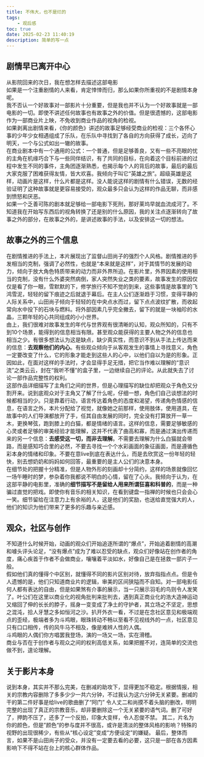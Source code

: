 ```yaml
---
title: 不伟大，也不是烂的  
tags: 
    - 观后感  
toc: true  
date: 2025-02-23 11:40:19 
description: 简单的写一点
---  
```

## 剧情早已离开中心
从影院回来的次日，我在想怎样去描述这部电影  
如果是一个注重剧情的人来看，肯定悻悻而归，那么如果你所重视的不是剧情本身呢。  
我不否认一个好故事对一部影片十分重要，但是我也并不认为一个好故事就是一部电影的一切。即使不讲述任何故事也有故事之外的价值。但是很遗憾的，这部电影作为一部商业片上映，不免收到商业作品的视角的检视。  
如果剥离出剧情来看，《你的颜色》讲述的故事足够经受商业的检视：三个各怀心事的少年少女相遇组成了乐队，在乐队中寻找到了各自的方向获得了成长，迈向了明天，一个与公式如出一辙的故事。  
在商业剧本中有一个通用的公式：一个普通，但是足够善良，又有一些不亮眼的忧的主角在机缘巧合下与一些同伴结识，有了共同的目标，在向着这个目标前进的过程中发生不同的事件，主角团逐渐熟悉，也揭示每个人的背后的故事，最后的最后大家克服了困难获得友情，皆大欢喜。我倾向于叫它“英雄之旅”。超级英雄是这样，动画片是这样，什么片都是这样。没人能说这样的剧情有什么错误，无数的经验证明了这种故事就是更容易接受的，观众最多只会认为这样的作品无聊，而非感到愤怒和厌恶。  
如果一个乏善可陈的剧本就足够给一部电影下死刑，那好莱坞早就血流成河了。不知道我在开始写东西后的视角转换了还是别的什么原因，我的关注点逐渐转向了故事之外的部分，在故事之外的，是讲述故事的手法，以及安排这一切的想法。
## 故事之外的三个信息
在剧情推进的手法上，本片展现出了监督山田尚子的强烈个人风格。剧情推进的手发相当的克制，强调了必然性，也就是“本来就是这样”，对于其情节的发展的动力，倾向于放大角色特质带来的动力而非外界所迫。在影片里，外界因素的使用相当的克制，没有什么外婆突然病倒，家人突然失业之类的要素，故事发生的原因仅仅是看了你一眼，雪默默的下，修学旅行不知不觉的到来，这些事情是故事里的飞鸿雪泥，轻轻的留下痕迹之后就退于幕后。在主人公们逐渐趋于习惯，变得平静的人际关系中，山田尚子倾向于轻轻的在中央点水而过，留下点点波纹扩散，而收起常向水中投下的石块与燃料。将外部因素几乎完全撇去，留下的就是一块袖珍的水晶，三颗年轻的心共同组成的小小世界。  
由上，我们很难对故事发生的年代与世界观有很清晰的认知，观众所知的，只有不到10个场景，能得到的信息相当有限。甚至观众能获得的主要人物之外的信息也相当之少。有很多想法认为这是缺点，缺少真实性，而意识不到从手法上传达而来的信息：**去观察他们的内心**。有些观众倾向于从客观发生的事情上寻找意义，角色一定要改变了什么，它的形象才能走到这些人的心中，以他们自以为是的形象。正因如此，在面对这样的手法时，才会显得手足无措，把它当作难以理解的“意识流”之类云云，封在“我听不懂”的盒子里，一边继续自己的评论。从此就失去了讨论一部作品完整性的权利。  
这部作品详细描写了主角们之间的世界，但是心理描写的缺位却把观众于角色又分割开来。说到底观众对于主角又了解了什么呢，仔细一想，角色们自己谈想法的时候都相当的少。只是靠着行动，语言传达着角色的态度和渴望，传递角色情感的信息，在语言之外，本片分配给了视觉，就像她之前那样，使用肢体，使用道具，在故事中的人们导演都放开了手，任其自由发展的同时，完全没有打算放开一草一木，更换琴弦，跑到膝上的白猫，都是情绪的语言。这样的信息，需要足够敏感的心灵或者足够的审美经验才能理解，这并不代表了曲高和寡，而是通过演出传递而来的另一个信息：**去感受这一切，而非去理解**。不需要去理解为什么白猫就会带路，而是感知巧合里的必然，不要去寻找一个个水彩画面的象征画面，而是遵循色彩本身的情绪和印象。不要在意live到底在表达什么，而是去欣赏这一份年轻的轻快，别去想奶奶和妈妈如何回答，最重要的是主人公们的决意本身。  
在细节处的把握十分精准，但是人物外形的刻画却十分简约，这样的场景就像回忆一场午睡时的梦，参杂着你我都说不明白的心情，留在了心头。我倾向于认为，在这部平静的电影里，准确的**细节描写不是留给人用来所谓狂喜和科普的**，而是一种骗过直觉的把戏。即使你有音乐的相关知识，在看到键盘一指禅的时候也只会会心一笑。细节留给在注意力上有余裕的人，这是他们的奖励，也送给直觉强大的人，他们的知识为他们带来了更多的乐趣与亲近感。
## 观众，社区与创作
不知道什么时候开始，动画的观众们开始追逐所谓的“爆点”，开始追着剧情的高潮和噱头评头论足，“没有爆点”成为了难以忍受的缺点，观众们好像站在创作者的角度，痛心疾首于作者不会做商业，嚷嚷着平淡如水，好像自己是在拯救一部片子一般。  
假如他们真的懂得个中区别，就懂得不同的影片区别对待，放弃指指点点。但是令人遗憾的是，他们只知道商业片的逻辑，审美的区间狭隘而不自知。对一部电影任何人都有表达的自由，但是如果煞有介事的展示，当一只展示羽毛的鸟则令人发笑了。叶公们在这里以商业化的视角批判来批判去，遇到真正商业化的浩大造神运动又缩回了伸的长长的脖子，摇身一变变成了净土的守护者，其立场之不坚定，思想之混沌，拾人牙慧之多如恒河之沙。扒开外衣一看，不过是在念社区意见和极端观点的歪经，极端者多为斗鸡眼，眼珠转动不畅以至看不见视线外的一点，社区意见只有口口相传，传的风牛马不相及，像是难辨人性的人偶。  
斗鸡眼的人偶们你方唱罢我登场，演的一场又一场，实在滑稽。  
商业与否在于创作者与观众之间的权利高低关系，如果把握不对，连简单的交流也做不到，遑论理解。
## 关于影片本身
说到本身，其实并不那么完美，在删减的助攻下，显得更加不稳定。根据情报，相关的宗教内容删除了多多少少一共六分钟，不过我认为这六分钟无关紧要。删减的干的第二件好事是给live的歌曲删了“阿门”
令人丈二和尚摸不着头脑的删改，明明完整的出现了真正的宗教音乐，却非要删除这一个无关紧要的语气词。删了可好了，押韵不压了，还多了一个反拍，印象大变样，令人忍俊不禁。
其二，片名为你的颜色，但是”颜色“的参与度并不很高，或许是清淡的整体风格的影响？特殊的视野的出现很稀少，有些从“核心设定”变成“方便设定”的嫌疑。
最后，整体而言，如果不是山田尚子的受众，并没有一定要去看的必要，这只是一部在各方因素影响下不得不站在台上的核心群体作品。